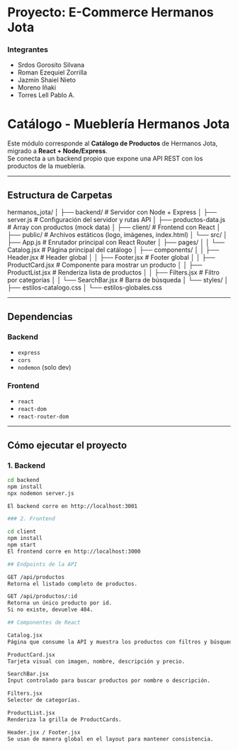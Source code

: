 ﻿# Proyecto: E-Commerce Hermanos Jota
### Integrantes
 - Srdos Gorosito Silvana
 - Roman Ezequiel Zorrilla
 - Jazmín Shaiel Nieto
 - Moreno Iñaki
 - Torres Lell Pablo A.
 
# Catálogo - Mueblería Hermanos Jota

Este módulo corresponde al **Catálogo de Productos** de Hermanos Jota, migrado a **React + Node/Express**.  
Se conecta a un backend propio que expone una API REST con los productos de la mueblería.

---

## Estructura de Carpetas

hermanos_jota/
│
├── backend/ # Servidor con Node + Express
│ ├── server.js # Configuración del servidor y rutas API
│ ├── productos-data.js # Array con productos (mock data)
│
├── client/ # Frontend con React
│ ├── public/ # Archivos estáticos (logo, imágenes, index.html)
│ └── src/
│ ├── App.js # Enrutador principal con React Router
│ ├── pages/
│ │ └── Catalog.jsx # Página principal del catálogo
│ ├── components/
│ │ ├── Header.jsx # Header global
│ │ ├── Footer.jsx # Footer global
│ │ ├── ProductCard.jsx # Componente para mostrar un producto
│ │ ├── ProductList.jsx # Renderiza lista de productos
│ │ ├── Filters.jsx # Filtro por categorías
│ │ └── SearchBar.jsx # Barra de búsqueda
│ └── styles/
│ ├── estilos-catalogo.css
│ └── estilos-globales.css


---

## Dependencias

### Backend
- `express`
- `cors`
- `nodemon` (solo dev)

### Frontend
- `react`
- `react-dom`
- `react-router-dom`

---

## Cómo ejecutar el proyecto

### 1. Backend
```bash
cd backend
npm install
npx nodemon server.js

El backend corre en http://localhost:3001

### 2. Frontend

cd client
npm install
npm start
El frontend corre en http://localhost:3000

## Endpoints de la API

GET /api/productos
Retorna el listado completo de productos.

GET /api/productos/:id
Retorna un único producto por id.
Si no existe, devuelve 404.

## Componentes de React

Catalog.jsx
Página que consume la API y muestra los productos con filtros y búsqueda.

ProductCard.jsx
Tarjeta visual con imagen, nombre, descripción y precio.

SearchBar.jsx
Input controlado para buscar productos por nombre o descripción.

Filters.jsx
Selector de categorías.

ProductList.jsx
Renderiza la grilla de ProductCards.

Header.jsx / Footer.jsx
Se usan de manera global en el layout para mantener consistencia.

